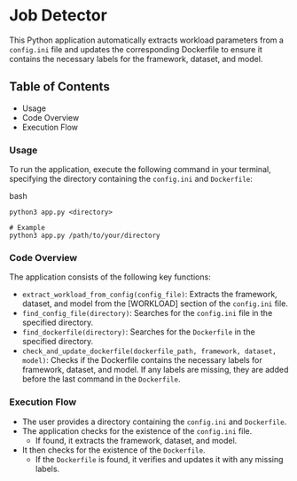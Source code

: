 # Job Detector

This Python application automatically extracts workload parameters from a `config.ini` file and updates the corresponding Dockerfile to ensure it contains the necessary labels for the framework, dataset, and model.

## Table of Contents
* Usage
* Code Overview
* Execution Flow

###  Usage
To run the application, execute the following command in your terminal, specifying the directory containing the `config.ini` and `Dockerfile`:

bash
```
python3 app.py <directory>

# Example
python3 app.py /path/to/your/directory
```

### Code Overview
The application consists of the following key functions:

* `extract_workload_from_config(config_file)`: Extracts the framework, dataset, and model from the [WORKLOAD] section of the `config.ini` file.
* `find_config_file(directory)`: Searches for the `config.ini` file in the specified directory.
* `find_dockerfile(directory)`: Searches for the `Dockerfile` in the specified directory.
* `check_and_update_dockerfile(dockerfile_path, framework, dataset, model)`: Checks if the Dockerfile contains the necessary labels for framework, dataset, and model. If any labels are missing, they are added before the last command in the `Dockerfile`.

### Execution Flow
* The user provides a directory containing the `config.ini` and `Dockerfile`.
* The application checks for the existence of the `config.ini` file.
    * If found, it extracts the framework, dataset, and model.
* It then checks for the existence of the `Dockerfile`.
    * If the `Dockerfile` is found, it verifies and updates it with any missing labels.
